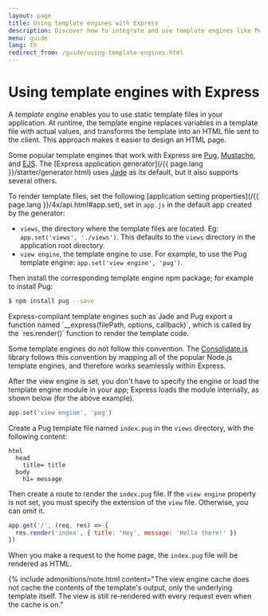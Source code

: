```yaml
---
layout: page
title: Using template engines with Express
description: Discover how to integrate and use template engines like Pug, Handlebars, and EJS with Express.js to render dynamic HTML pages efficiently.
menu: guide
lang: th
redirect_from: /guide/using-template-engines.html
---
```


# Using template engines with Express

A _template engine_ enables you to use static template files in your application. At runtime, the template engine replaces
variables in a template file with actual values, and transforms the template into an HTML file sent to the client.
This approach makes it easier to design an HTML page.

Some popular template engines that work with Express are [Pug](https://pugjs.org/api/getting-started.html),
[Mustache](https://www.npmjs.com/package/mustache), and [EJS](https://www.npmjs.com/package/ejs). The [Express application generator](/{{ page.lang }}/starter/generator.html) uses [Jade](https://www.npmjs.com/package/jade) as its default, but it also supports several others.

To render template files, set the following [application setting properties](/{{ page.lang }}/4x/api.html#app.set), set in `app.js` in the default app created by the generator:

- `views`, the directory where the template files are located. Eg: `app.set('views', './views')`.
  This defaults to the `views` directory in the application root directory.
- `view engine`, the template engine to use. For example, to use the Pug template engine: `app.set('view engine', 'pug')`.

Then install the corresponding template engine npm package; for example to install Pug:

```bash
$ npm install pug --save
```

<div class="doc-box doc-notice" markdown="1">
Express-compliant template engines such as Jade and Pug export a function named `__express(filePath, options, callback)`,
which is called by the `res.render()` function to render the template code.

Some template engines do not follow this convention. The [Consolidate.js](https://www.npmjs.org/package/consolidate)
library follows this convention by mapping all of the popular Node.js template engines, and therefore works seamlessly within Express.

</div>

After the view engine is set, you don't have to specify the engine or load the template engine module in your app;
Express loads the module internally, as shown below (for the above example).

```js
app.set('view engine', 'pug')
```

Create a Pug template file named `index.pug` in the `views` directory, with the following content:

```pug
html
  head
    title= title
  body
    h1= message
```

Then create a route to render the `index.pug` file. If the `view engine` property is not set,
you must specify the extension of the `view` file. Otherwise, you can omit it.

```js
app.get('/', (req, res) => {
  res.render('index', { title: 'Hey', message: 'Hello there!' })
})
```

When you make a request to the home page, the `index.pug` file will be rendered as HTML.

{% include admonitions/note.html content="The view engine cache does not cache the contents of the template's output, only the underlying template itself. The view is still re-rendered with every request even when the cache is on."
